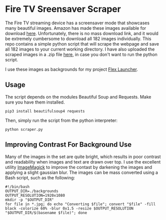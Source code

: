 # Fire TV Sreensaver Scraper
The Fire TV streaming device has a screensaver mode that showcases many beautiful images. Amazon has made these images available for download [here](https://amazonfiretv.blog/all-182-screensavers-on-your-amazon-fire-tv-and-their-locations-photos-71e9f756067f). Unfortunately, there is no mass download link, and it would be extremely cumbersome to download all 182 images individually. This repo contains a simple python script that will scrape the webpage and save all 182 images to your current working directory. I have also uploaded the scraped images in a .zip file [here](https://github.com/complexlogic/firetv-screensaver-scraper/releases/download/v1.0/images.zip), in case you don't want to run the python script.

I use these images as backgrounds for my project [Flex Launcher](https://github.com/complexlogic/flex-launcher).

## Usage
The script depends on the modules Beautiful Soup and Requests. Make sure you have them installed.
```
pip3 install beautifulsoup4 requests
```

Then, simply run the script from the python interpreter:
```
python scraper.py
```

## Improving Contrast For Background Use
Many of the images in the set are quite bright, which results in poor contrast and readability when images and text are drawn over top. I use the excellent utility [ImageMagick](https://github.com/ImageMagick/ImageMagick) to improve the contast by darkening the images and applying a slight gaussian blur. The images can be mass converted using a Bash script, such as the following:

```
#!/bin/bash
OUTPUT_DIR=./backgrounds
OUTPUT_RESOLUTION=1920x1080
mkdir -p "$OUTPUT_DIR"
for file in *.jpg; do echo "Converting $file"; convert "$file" -fill black -colorize 60% -blur 0x1.5 -resize $OUTPUT_RESOLUTION  "$OUTPUT_DIR/$(basename $file)"; done
```
